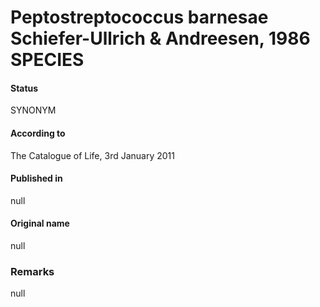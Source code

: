 Peptostreptococcus barnesae Schiefer-Ullrich & Andreesen, 1986 SPECIES
=======

#### Status
SYNONYM

#### According to
The Catalogue of Life, 3rd January 2011

#### Published in
null

#### Original name
null

### Remarks
null